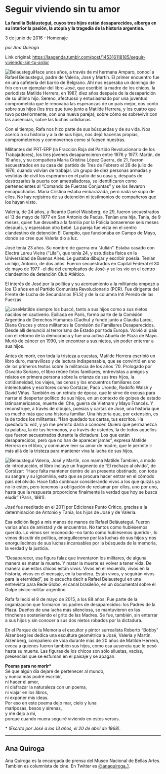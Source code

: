 # Seguir viviendo sin tu amor

**La familia Beláustegui, cuyos tres hijos están desaparecidos, alberga en su interior la pasión, la utopía y la tragedia de la historia argentina.**

3 de junio de 2016 - Homenaje

_por Ana Quiroga_

Link original: https://laagenda.tumblr.com/post/145316118185/seguir-viviendo-sin-tu-ardor

![Belaustegui](https://64.media.tumblr.com/7dbe54f5684816f9a6e3f473b2497366/tumblr_inline_pk0l2kivZF1t6q87u_500.jpg)Hace
unos años, a través de mi hermana Amparo, conocí a Rafael
Beláustegui, padre de Valeria, José y Martín. El primer encuentro
fue en una cafetería del barrio de Belgrano. Ahí nos esperaba un
domingo de frío con un ejemplar del libro *José*, que
escribió la madre de los chicos, la periodista Matilde Herrera, en
1987, diez años después de la desaparición de su último hijo.
Sereno, afectuoso y entusiasmado por una juventud comprometida que le
renovaba las esperanzas de un país mejor, nos contó sobre sus hijos
(los tres que tuvo junto a Matilde Herrera, y los cuatro que tuvo
posteriormente, con una nueva pareja), sobre cómo es sobrevivir
con las ausencias, sobre las luchas cotidianas. 


Con
el tiempo, Rafa nos hizo parte de sus búsquedas y de su vida. Nos
acercó a su historia y a la de sus hijos, nos dejó hacerlas
propias, comprometernos y conmovernos como si fuesen nuestras. 


Militantes
del PRT-ERP (la Fracción Roja del Partido Revolucionario de los
Trabajadores), los tres jóvenes desaparecieron entre 1976 y 1977.
Martín, de 19 años, y su
compañera María Cristina López
Guerra, de 21, fueron secuestrados
en su casa del partido de Tres de Febrero el 26 de julio de 1976,
cuando volvían de trabajar. Un grupo de diez personas armadas y vestidas de civil los esperaron en el patio de su casa y,
después de destrozarles la puerta con ametralladoras, se
identificaron como pertenecientes al “Comando de Fuerzas
Conjuntas” y se los llevaron encapuchados. María Cristina
estaba embarazada, pero nada se supo de ellos. No hay registros de su
detención ni testimonios de compañeros que los hayan visto.

Valeria,
de 24 años, y Ricardo Daniel Waisberg, de 29, fueron secuestrados el
13 de mayo de 1977 en San Antonio de Padua. Tenían una hija, Tania,
de 9 meses, quien fue devuelta a la familia por la Policía
bonaerense seis meses después, y esperaban otro bebé.
La pareja fue vista en el centro
clandestino de detención El Campito, que funcionaba en Campo
de Mayo, donde se cree que Valeria dio a luz.

José
tenía 23 años. Su nombre de guerra era “Julián”. Estaba casado
con Electra Lareu Vieira (“Lila”), que tenía 24, y estudiaba física en la
Universidad de Buenos Aires. Le gustaba dibujar y escribir poesía.
Tenían un hijo, Antonio, de dos años. Fueron secuestrados en
Capital Federal el 30 de mayo de 1977 -el día del cumpleaños de José-y se los vio en el centro clandestino de detención
Club Atlético.

El
interés de José por la política y su acercamiento a la militancia
empezó a los 13 años en el Partido Comunista
Revolucionario (PCR). Fue dirigente del Frente de Lucha de
Secundarios (FLS) y de la columna Inti Peredo de las Fuerzas



![José](https://64.media.tumblr.com/a9a9f949067c1d2648ce2ef01a53f0b4/tumblr_inline_pk0l2lyowV1t6q87u_250.jpg)Matilde
siempre los buscó, tanto a sus hijos como a sus nietos nacidos en
cautiverio. Exiliada en París, formó parte de la Comisión
Argentina de Derechos Humanos (Cadhu) y fundó junto a Claudia Lareu,
Diana Cruces y otros militantes la Comisión de Familiares
Desaparecidos. Desde allí denunció al terrorismo de Estado por toda
Europa. Volvió al país con el retorno de la democracia y fue una
activa Abuela de Plaza de Mayo. Murió de cáncer en 1990, sin
encontrar a sus nietos, sin poder enterrar a sus hijos.

Antes
de morir, con toda la tristeza a cuestas, Matilde Herrera escribió
un libro duro, maravilloso y de lectura indispensable, que se
convirtió en uno de los primeros textos sobre la militancia de los
años ‘70. Prologado por Osvaldo Soriano, el libro reúne fotos
familiares, entrevistas a amigos y relatos en primera persona sobre
la crianza de sus tres hijos, la cotidianeidad, los viajes, las cenas
y los encuentros familiares con intelectuales y escritores como
Cortázar, Paco Urondo, Rodolfo Walsh y David Viñas. También es un
retrato de época, que le sirve de excusa para narrar el despertar
político de sus hijos, en un contexto de golpes de estado
latinoamericanos, muerte del Che, guerra de Vietnam y Mayo Francés.
Y reconstruye, a través de dibujos, poesías y cartas de José, una
historia que es mucho más que una historia familiar. Una historia
que, por
extensión, es la de todos los militantes.
“Han quedado
tus cartas, tus escritos. Ha quedado tu voz, y yo me permito darla a
conocer. Quiero que permanezca tu palabra, la de tus hermanos, y a
través de ustedes, la de todos aquellos que fueron secuestrados
durante la dictadura. Los que están desaparecidos, pero que no han
de aparecer jamás”, expresa Matilde Herrera en el libro, y
conmueve leer su amor de madre, que le permite ir más allá de la
tristeza para mantener viva la lucha de sus hijos. 


![Belaustegui](https://64.media.tumblr.com/7dbe54f5684816f9a6e3f473b2497366/tumblr_inline_pk0l2kivZF1t6q87u_500.jpg) Valeria, José y Martín, con mamá Matilde.También,
a modo de introducción, el libro incluye un fragmento de “El
rechazo al olvido”, de Cortázar: “Hace falta mantener dentro de
un presente obstinado, con toda su sangre y su ignominia, esto que se
procura hacer entrar en el cómodo país del olvido. Hace falta
continuar considerando vivos a los que quizás ya no lo estén, pero
tenemos la obligación de reclamar por ellos, uno por uno, hasta que
la respuesta proporcione finalmente la verdad que hoy se busca
eludir” (París, 1981).

*José*
fue reeditado en el 2011 por Ediciones
Punto Crítico, gracias a la
determinación de Antonio y Tania, los hijos de José y de Valeria.

Esa
edición llegó a mis manos de manos de Rafael Beláustegui.
Fueron varios años de amistad y de encuentros. No tantos como
hubiésemos querido. Lo vimos ser reconocido –no tanto como
hubiésemos querido-, lo vimos discutir de política, enorgullecerse
por las luchas de sus hijos y nos enorgullecimos de sus luchas
incansables por la búsqueda de la memoria, la verdad y la justicia.

“Desaparecer,
esa figura falaz que inventaron los militares, de alguna manera es
matar la muerte. Y matar la muerte es volver a tener vida. De manera
que estos chicos están vivos. Vivos en el recuerdo, vivos en la
historia, vivos en el mensaje, en la bandera. Están vivos, y
seguirán vivos para la eternidad”, se lo escucha decir a Rafael
Belaustegui en una entrevista para Rede
Globo, el canal brasileño, en un documental sobre el Golpe
cívico-militar argentino.

Rafa
falleció el 8 de mayo de 2015, a
los 88 años. Fue parte de la organización que formaron los padres
de desaparecidos: los Padres de la Plaza. Dueños de una lucha más
silenciosa, se mantuvieron en las trincheras sosteniendo el grito de
las Madres. Se fue, también, sin enterrar a sus hijos y sin conocer
a sus dos nietos robados por la dictadura.

En
el Parque de la Memoria el escultor y pintor surrealista Roberto
“Bobby” Aizenberg les dedica una escultura geométrica a José,
Valeria y Martín. Aizenberg, compañero de vida durante más de 20
años de Matilde Herrera, evoca a quienes fueron también sus hijos,
como esa ausencia que le pesó hasta su muerte. Las figuras de los
chicos son sólo siluetas, vacías, presencias que se esfuman en el
paisaje y se apagan.

**Poema
para no morir\***  
Sé
que algún día dejaré de pertenecer al mundo,  
y
nunca más podré escribir,  
ni
hacer el amor,  
ni
disfrazar la naturaleza con un poema,  
ni
viajar en los libros,  
ni
exponer mis ideas.  
Por
eso en este poema dejo mar, cielo y luna  
mariposas,
besos y sirenas,  
y
me dejo a mí,  
porque
cuando muera seguiré viviendo en estos versos.

\*
*(Escrito por José a los 13 años, el 20 de abril de
1968).*

  




---

Ana Quiroga
-----------

 Ana Quiroga es la encargada de prensa del Museo Nacional de Bellas Artes. También es columnista de cine. En Twitter es [@anaquiroga\_1](https://twitter.com/anaquiroga_1). 

